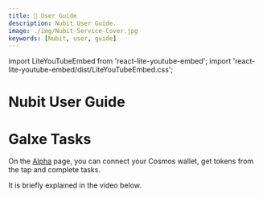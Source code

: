 ```yaml
---
title: 👤 User Guide
description: Nubit User Guide.
image: ./img/Nubit-Service-Cover.jpg
keywords: [Nubit, user, guide]
---
```

import LiteYouTubeEmbed from 'react-lite-youtube-embed';
import 'react-lite-youtube-embed/dist/LiteYouTubeEmbed.css';

# Nubit User Guide

# Galxe Tasks

On the [Alpha](https://alpha.nubit.org/) page, you can connect your Cosmos wallet, get tokens from the tap and complete tasks.

It is briefly explained in the video below.

<div className="video-container">
<LiteYouTubeEmbed
    id="okjrbxwG0Hs"
    params="autoplay=1&autohide=1&showinfo=0&rel=0"
    title="Nubit Teşvikli Testnet (Faz 1)"
    poster="hqdefault"
    webp
/>
</div>

